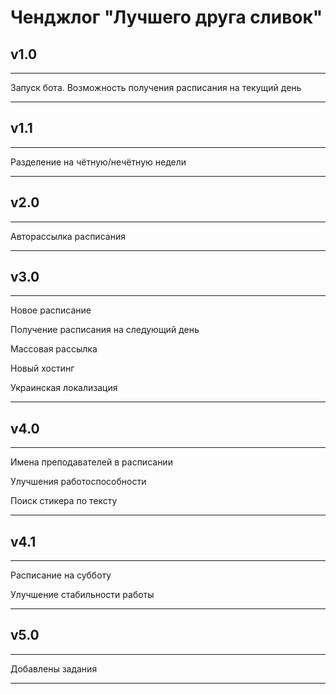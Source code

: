 # Ченджлог "Лучшего друга сливок"

## **v1.0**

-----

Запуск бота. Возможность получения расписания на текущий день

-----

## **v1.1**

-----

Разделение на чётную/нечётную недели

-----

## **v2.0**

-----

Авторассылка расписания

-----

## **v3.0**

-----

Новое расписание

Получение расписания на следующий день

Массовая рассылка

Новый хостинг

Украинская локализация

-----

## **v4.0**

-----

Имена преподавателей в расписании

Улучшения работоспособности

Поиск стикера по тексту

-----

## **v4.1**

-----

Расписание на субботу

Улучшение стабильности работы

-----

## **v5.0**

-----

Добавлены задания

-----